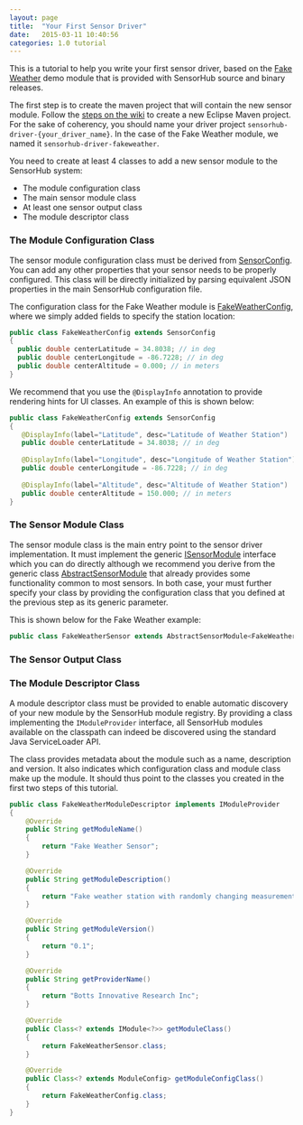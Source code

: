 ```yaml
---
layout: page
title:  "Your First Sensor Driver"
date:   2015-03-11 10:40:56
categories: 1.0 tutorial
---
```



This is a tutorial to help you write your first sensor driver, based on the [Fake Weather][] demo module that is provided with SensorHub source and binary releases.

The first step is to create the maven project that will contain the new sensor module. Follow the [steps on the wiki](https://github.com/sensiasoft/sensorhub/wiki/Adding-new-modules) to create a new Eclipse Maven project. For the sake of coherency, you should name your driver project `sensorhub-driver-{your_driver_name}`. In the case of the Fake Weather module, we named it `sensorhub-driver-fakeweather`.

You need to create at least 4 classes to add a new sensor module to the SensorHub system:
 * The module configuration class
 * The main sensor module class
 * At least one sensor output class
 * The module descriptor class

[Fake Weather]: https://github.com/sensiasoft/sensorhub/tree/master/sensorhub-driver-fakeweather/src/main/java/org/sensorhub/impl/sensor/fakeweather


### The Module Configuration Class

The sensor module configuration class must be derived from [SensorConfig][]. You can add any other properties that your sensor needs to be properly configured. This class will be directly initialized by parsing equivalent JSON properties in the main SensorHub configuration file.

The configuration class for the Fake Weather module is [FakeWeatherConfig][], where we simply added fields to specify the station location:

```java
public class FakeWeatherConfig extends SensorConfig
{
  public double centerLatitude = 34.8038; // in deg
  public double centerLongitude = -86.7228; // in deg
  public double centerAltitude = 0.000; // in meters
}
```

We recommend that you use the `@DisplayInfo` annotation to provide rendering hints for UI classes. An example of this is shown below:

```java
public class FakeWeatherConfig extends SensorConfig
{
   @DisplayInfo(label="Latitude", desc="Latitude of Weather Station")
   public double centerLatitude = 34.8038; // in deg
   
   @DisplayInfo(label="Longitude", desc="Longitude of Weather Station")
   public double centerLongitude = -86.7228; // in deg
   
   @DisplayInfo(label="Altitude", desc="Altitude of Weather Station")
   public double centerAltitude = 150.000; // in meters
}
```

[FakeWeatherConfig]: https://github.com/sensiasoft/sensorhub/blob/master/sensorhub-driver-fakeweather/src/main/java/org/sensorhub/impl/sensor/fakeweather/FakeWeatherConfig.java


### The Sensor Module Class

The sensor module class is the main entry point to the sensor driver implementation. It must implement the generic [ISensorModule][] interface which you can do directly although we recommend you derive from the generic class [AbstractSensorModule][] that already provides some functionality common to most sensors. In both case, your must further specify your class by providing the configuration class that you defined at the previous step as its generic parameter. 

This is shown below for the Fake Weather example:

```java
public class FakeWeatherSensor extends AbstractSensorModule<FakeWeatherConfig>
```


[ISensorModule]: https://github.com/sensiasoft/sensorhub/blob/master/sensorhub-core/src/main/java/org/sensorhub/api/sensor/ISensorModule.java

[AbstractSensorModule]: https://github.com/sensiasoft/sensorhub/blob/master/sensorhub-core/src/main/java/org/sensorhub/impl/sensor/AbstractSensorModule.java


### The Sensor Output Class



### The Module Descriptor Class

A module descriptor class must be provided to enable automatic discovery of your new module by the SensorHub module registry. By providing a class implementing the `IModuleProvider` interface, all SensorHub modules available on the classpath can indeed be discovered using the standard Java ServiceLoader API.

The class provides metadata about the module such as a name, description and version. It also indicates which configuration class and module class make up the module. It should thus point to the classes you created in the first two steps of this tutorial.

```java
public class FakeWeatherModuleDescriptor implements IModuleProvider
{
    @Override
    public String getModuleName()
    {
        return "Fake Weather Sensor";
    }

    @Override
    public String getModuleDescription()
    {
        return "Fake weather station with randomly changing measurements";
    }

    @Override
    public String getModuleVersion()
    {
        return "0.1";
    }

    @Override
    public String getProviderName()
    {
        return "Botts Innovative Research Inc";
    }

    @Override
    public Class<? extends IModule<?>> getModuleClass()
    {
        return FakeWeatherSensor.class;
    }

    @Override
    public Class<? extends ModuleConfig> getModuleConfigClass()
    {
        return FakeWeatherConfig.class;
    }
}
```


[SensorConfig]: https://github.com/sensiasoft/sensorhub/blob/master/sensorhub-core/src/main/java/org/sensorhub/api/sensor/SensorConfig.java
